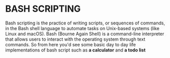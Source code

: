 # BASH SCRIPTING  
Bash scripting is the practice of writing scripts, or sequences of commands, in the Bash shell language to automate tasks on Unix-based systems (like Linux and macOS). Bash (Bourne Again Shell) is a command-line interpreter that allows users to interact with the operating system through text commands.
So from here you'd see some basic day to day life implementations of bash script such as **a calculator** and **a todo list**
